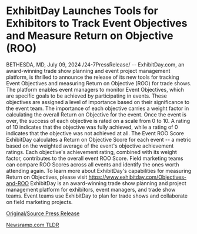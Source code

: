 # ExhibitDay Launches Tools for Exhibitors to Track Event Objectives and Measure Return on Objective (ROO)

BETHESDA, MD, July 09, 2024 /24-7PressRelease/ -- ExhibitDay.com, an award-winning trade show planning and event project management platform, is thrilled to announce the release of its new tools for tracking Event Objectives and measuring Return on Objective (ROO) for trade shows.  The platform enables event managers to monitor Event Objectives, which are specific goals to be achieved by participating in events. These objectives are assigned a level of importance based on their significance to the event team. The importance of each objective carries a weight factor in calculating the overall Return on Objective for the event.  Once the event is over, the success of each objective is rated on a scale from 0 to 10. A rating of 10 indicates that the objective was fully achieved, while a rating of 0 indicates that the objective was not achieved at all.  The Event ROO Score ExhibitDay calculates a Return on Objective Score for each event -- a metric based on the weighted average of the event's objective achievement ratings. Each objective's achievement rating, combined with its weight factor, contributes to the overall event ROO Score.   Field marketing teams can compare ROO Scores across all events and identify the ones worth attending again.  To learn more about ExhibitDay's capabilities for measuring Return on Objectives, please visit https://www.exhibitday.com/Objectives-and-ROO  ExhibitDay is an award-winning trade show planning and project management platform for exhibitors, event managers, and trade show teams. Event teams use ExhibitDay to plan for trade shows and collaborate on field marketing projects. 

[Original/Source Press Release](https://www.24-7pressrelease.com/press-release/512322/exhibitday-launches-tools-for-exhibitors-to-track-event-objectives-and-measure-return-on-objective-roo) 

[Newsramp.com TLDR](https://newsramp.com/None) 